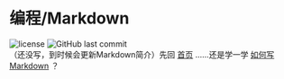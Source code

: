 # 编程/Markdown
![license](https://img.shields.io/github/license/guleixibian/guleixibian.github.io)
![GitHub last commit](https://img.shields.io/github/last-commit/guleixibian/guleixibian.github.io)  
（还没写，到时候会更新Markdown简介）先回 [首页](https://guleixibian.github.io/) ......还是学一学 [如何写Markdown](https://guleixibian.github.io/Code/Python/01/) ？

